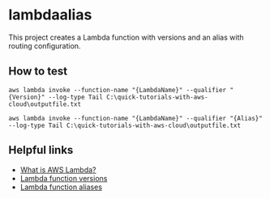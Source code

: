 # lambdaalias

This project creates a Lambda function with versions and an alias with routing configuration.

## How to test

```
aws lambda invoke --function-name "{LambdaName}" --qualifier "{Version}" --log-type Tail C:\quick-tutorials-with-aws-cloud\outputfile.txt
```

```
aws lambda invoke --function-name "{LambdaName}" --qualifier "{Alias}" --log-type Tail C:\quick-tutorials-with-aws-cloud\outputfile.txt
```

## Helpful links

- [What is AWS Lambda?][1]
- [Lambda function versions][2]
- [Lambda function aliases][3]

[1]: https://docs.aws.amazon.com/lambda/latest/dg/welcome.html
[2]: https://docs.aws.amazon.com/lambda/latest/dg/configuration-versions.html
[3]: https://docs.aws.amazon.com/lambda/latest/dg/configuration-aliases.html